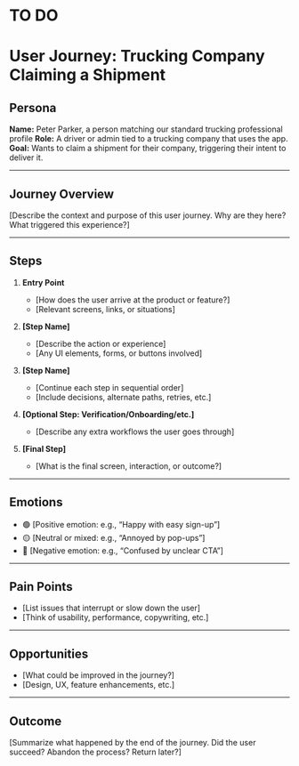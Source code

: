 # TO DO

# User Journey: Trucking Company Claiming a Shipment

## Persona

**Name:** Peter Parker, a person matching our standard trucking professional profile
**Role:** A driver or admin tied to a trucking company that uses the app.
**Goal:** Wants to claim a shipment for their company, triggering their intent to deliver it.

---

## Journey Overview

[Describe the context and purpose of this user journey. Why are they here? What triggered this experience?]

---

## Steps

1. **Entry Point**

   - [How does the user arrive at the product or feature?]
   - [Relevant screens, links, or situations]

2. **[Step Name]**

   - [Describe the action or experience]
   - [Any UI elements, forms, or buttons involved]

3. **[Step Name]**

   - [Continue each step in sequential order]
   - [Include decisions, alternate paths, retries, etc.]

4. **[Optional Step: Verification/Onboarding/etc.]**

   - [Describe any extra workflows the user goes through]

5. **[Final Step]**
   - [What is the final screen, interaction, or outcome?]

---

## Emotions

- 🟢 [Positive emotion: e.g., “Happy with easy sign-up”]
- 🟡 [Neutral or mixed: e.g., “Annoyed by pop-ups”]
- 🔴 [Negative emotion: e.g., “Confused by unclear CTA”]

---

## Pain Points

- [List issues that interrupt or slow down the user]
- [Think of usability, performance, copywriting, etc.]

---

## Opportunities

- [What could be improved in the journey?]
- [Design, UX, feature enhancements, etc.]

---

## Outcome

[Summarize what happened by the end of the journey. Did the user succeed? Abandon the process? Return later?]
